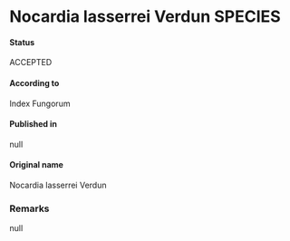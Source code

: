 # Nocardia lasserrei Verdun SPECIES

#### Status
ACCEPTED

#### According to
Index Fungorum

#### Published in
null

#### Original name
Nocardia lasserrei Verdun

### Remarks
null